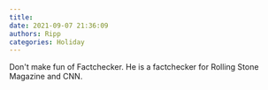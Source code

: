 ```yaml
---
title: 
date: 2021-09-07 21:36:09
authors: Ripp
categories: Holiday
---
```


 Don't make fun of Factchecker.  He is a factchecker for Rolling Stone Magazine and CNN.